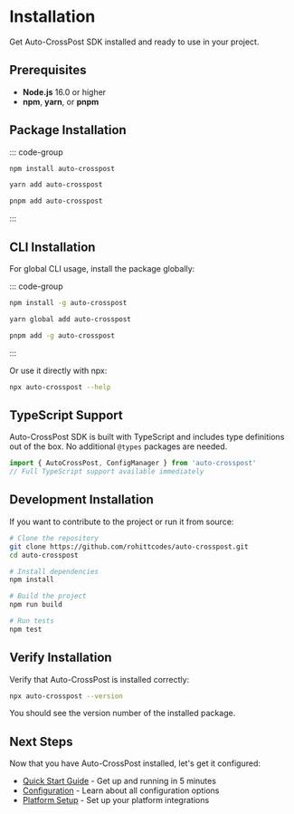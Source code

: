 # Installation

Get Auto-CrossPost SDK installed and ready to use in your project.

## Prerequisites

- **Node.js** 16.0 or higher
- **npm**, **yarn**, or **pnpm**

## Package Installation

::: code-group

```bash [npm]
npm install auto-crosspost
```

```bash [yarn]
yarn add auto-crosspost
```

```bash [pnpm]
pnpm add auto-crosspost
```

:::

## CLI Installation

For global CLI usage, install the package globally:

::: code-group

```bash [npm]
npm install -g auto-crosspost
```

```bash [yarn]
yarn global add auto-crosspost
```

```bash [pnpm]
pnpm add -g auto-crosspost
```

:::

Or use it directly with npx:

```bash
npx auto-crosspost --help
```

## TypeScript Support

Auto-CrossPost SDK is built with TypeScript and includes type definitions out of the box. No additional `@types` packages are needed.

```typescript
import { AutoCrossPost, ConfigManager } from 'auto-crosspost'
// Full TypeScript support available immediately
```

## Development Installation

If you want to contribute to the project or run it from source:

```bash
# Clone the repository
git clone https://github.com/rohittcodes/auto-crosspost.git
cd auto-crosspost

# Install dependencies
npm install

# Build the project
npm run build

# Run tests
npm test
```

## Verify Installation

Verify that Auto-CrossPost is installed correctly:

```bash
npx auto-crosspost --version
```

You should see the version number of the installed package.

## Next Steps

Now that you have Auto-CrossPost installed, let's get it configured:

- [Quick Start Guide](/guide/getting-started) - Get up and running in 5 minutes
- [Configuration](/guide/configuration) - Learn about all configuration options
- [Platform Setup](/guide/platforms/devto) - Set up your platform integrations
